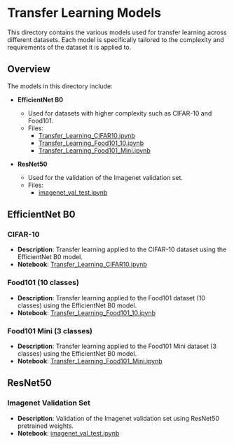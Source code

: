 # Transfer Learning Models

This directory contains the various models used for transfer learning across different datasets. Each model is specifically tailored to the complexity and requirements of the dataset it is applied to.

## Overview

The models in this directory include:

- **EfficientNet B0**
  - Used for datasets with higher complexity such as CIFAR-10 and Food101.
  - Files:
    - [Transfer_Learning_CIFAR10.ipynb](https://github.com/Aadharsh1/ML-Deep-Learning/blob/main/Transfer_Learning_Examples/Models/CIFAR10/Transfer_Learning_CIFAR10.ipynb)
    - [Transfer_Learning_Food101_10.ipynb](https://github.com/Aadharsh1/ML-Deep-Learning/blob/main/Transfer_Learning_Examples/Models/Food101/Transfer_Learning_Food101_10.ipynb)
    - [Transfer_Learning_Food101_Mini.ipynb](https://github.com/Aadharsh1/ML-Deep-Learning/blob/main/Transfer_Learning_Examples/Models/Food101/Transfer_Learning_Food101_Mini.ipynb)

- **ResNet50**
  - Used for the validation of the Imagenet validation set.
  - Files:
    - [imagenet_val_test.ipynb](https://github.com/Aadharsh1/ML-Deep-Learning/blob/main/Transfer_Learning_Examples/Models/Imagenet_Validation/imagenet_val_test.ipynb)

## EfficientNet B0

### CIFAR-10
- **Description**: Transfer learning applied to the CIFAR-10 dataset using the EfficientNet B0 model.
- **Notebook**: [Transfer_Learning_CIFAR10.ipynb](https://github.com/Aadharsh1/ML-Deep-Learning/blob/main/Transfer_Learning_Examples/Models/CIFAR10/Transfer_Learning_CIFAR10.ipynb)

### Food101 (10 classes)
- **Description**: Transfer learning applied to the Food101 dataset (10 classes) using the EfficientNet B0 model.
- **Notebook**: [Transfer_Learning_Food101_10.ipynb](https://github.com/Aadharsh1/ML-Deep-Learning/blob/main/Transfer_Learning_Examples/Models/Food101/Transfer_Learning_Food101_10.ipynb)

### Food101 Mini (3 classes)
- **Description**: Transfer learning applied to the Food101 Mini dataset (3 classes) using the EfficientNet B0 model.
- **Notebook**: [Transfer_Learning_Food101_Mini.ipynb](https://github.com/Aadharsh1/ML-Deep-Learning/blob/main/Transfer_Learning_Examples/Models/Food101/Transfer_Learning_Food101_Mini.ipynb)

## ResNet50

### Imagenet Validation Set
- **Description**: Validation of the Imagenet validation set using ResNet50 pretrained weights.
- **Notebook**: [imagenet_val_test.ipynb](https://github.com/Aadharsh1/ML-Deep-Learning/blob/main/Transfer_Learning_Examples/Models/Imagenet_Validation/imagenet_val_test.ipynb)
